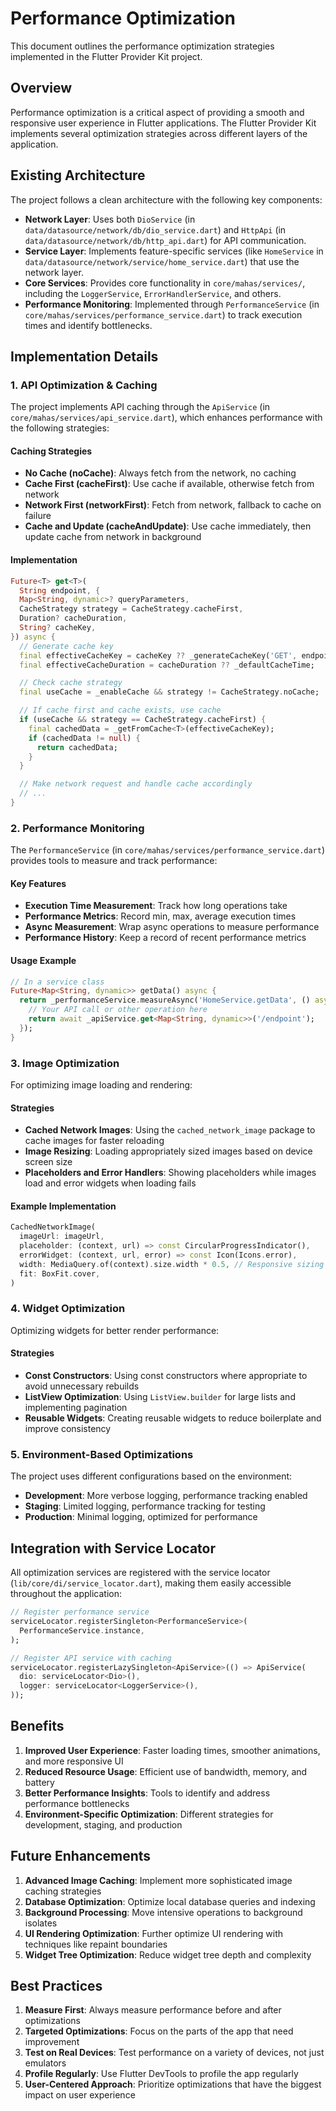 # Performance Optimization

This document outlines the performance optimization strategies implemented in the Flutter Provider Kit project.

## Overview

Performance optimization is a critical aspect of providing a smooth and responsive user experience in Flutter applications. The Flutter Provider Kit implements several optimization strategies across different layers of the application.

## Existing Architecture

The project follows a clean architecture with the following key components:

- **Network Layer**: Uses both `DioService` (in `data/datasource/network/db/dio_service.dart`) and `HttpApi` (in `data/datasource/network/db/http_api.dart`) for API communication.
- **Service Layer**: Implements feature-specific services (like `HomeService` in `data/datasource/network/service/home_service.dart`) that use the network layer.
- **Core Services**: Provides core functionality in `core/mahas/services/`, including the `LoggerService`, `ErrorHandlerService`, and others.
- **Performance Monitoring**: Implemented through `PerformanceService` (in `core/mahas/services/performance_service.dart`) to track execution times and identify bottlenecks.

## Implementation Details

### 1. API Optimization & Caching

The project implements API caching through the `ApiService` (in `core/mahas/services/api_service.dart`), which enhances performance with the following strategies:

#### Caching Strategies

- **No Cache (noCache)**: Always fetch from the network, no caching
- **Cache First (cacheFirst)**: Use cache if available, otherwise fetch from network
- **Network First (networkFirst)**: Fetch from network, fallback to cache on failure
- **Cache and Update (cacheAndUpdate)**: Use cache immediately, then update cache from network in background

#### Implementation

```dart
Future<T> get<T>(
  String endpoint, {
  Map<String, dynamic>? queryParameters,
  CacheStrategy strategy = CacheStrategy.cacheFirst,
  Duration? cacheDuration,
  String? cacheKey,
}) async {
  // Generate cache key
  final effectiveCacheKey = cacheKey ?? _generateCacheKey('GET', endpoint, queryParameters);
  final effectiveCacheDuration = cacheDuration ?? _defaultCacheTime;

  // Check cache strategy
  final useCache = _enableCache && strategy != CacheStrategy.noCache;

  // If cache first and cache exists, use cache
  if (useCache && strategy == CacheStrategy.cacheFirst) {
    final cachedData = _getFromCache<T>(effectiveCacheKey);
    if (cachedData != null) {
      return cachedData;
    }
  }

  // Make network request and handle cache accordingly
  // ...
}
```

### 2. Performance Monitoring

The `PerformanceService` (in `core/mahas/services/performance_service.dart`) provides tools to measure and track performance:

#### Key Features

- **Execution Time Measurement**: Track how long operations take
- **Performance Metrics**: Record min, max, average execution times
- **Async Measurement**: Wrap async operations to measure performance
- **Performance History**: Keep a record of recent performance metrics

#### Usage Example

```dart
// In a service class
Future<Map<String, dynamic>> getData() async {
  return _performanceService.measureAsync('HomeService.getData', () async {
    // Your API call or other operation here
    return await _apiService.get<Map<String, dynamic>>('/endpoint');
  });
}
```

### 3. Image Optimization

For optimizing image loading and rendering:

#### Strategies

- **Cached Network Images**: Using the `cached_network_image` package to cache images for faster reloading
- **Image Resizing**: Loading appropriately sized images based on device screen size
- **Placeholders and Error Handlers**: Showing placeholders while images load and error widgets when loading fails

#### Example Implementation

```dart
CachedNetworkImage(
  imageUrl: imageUrl,
  placeholder: (context, url) => const CircularProgressIndicator(),
  errorWidget: (context, url, error) => const Icon(Icons.error),
  width: MediaQuery.of(context).size.width * 0.5, // Responsive sizing
  fit: BoxFit.cover,
)
```

### 4. Widget Optimization

Optimizing widgets for better render performance:

#### Strategies

- **Const Constructors**: Using const constructors where appropriate to avoid unnecessary rebuilds
- **ListView Optimization**: Using `ListView.builder` for large lists and implementing pagination
- **Reusable Widgets**: Creating reusable widgets to reduce boilerplate and improve consistency

### 5. Environment-Based Optimizations

The project uses different configurations based on the environment:

- **Development**: More verbose logging, performance tracking enabled
- **Staging**: Limited logging, performance tracking for testing
- **Production**: Minimal logging, optimized for performance

## Integration with Service Locator

All optimization services are registered with the service locator (`lib/core/di/service_locator.dart`), making them easily accessible throughout the application:

```dart
// Register performance service
serviceLocator.registerSingleton<PerformanceService>(
  PerformanceService.instance,
);

// Register API service with caching
serviceLocator.registerLazySingleton<ApiService>(() => ApiService(
  dio: serviceLocator<Dio>(),
  logger: serviceLocator<LoggerService>(),
));
```

## Benefits

1. **Improved User Experience**: Faster loading times, smoother animations, and more responsive UI
2. **Reduced Resource Usage**: Efficient use of bandwidth, memory, and battery
3. **Better Performance Insights**: Tools to identify and address performance bottlenecks
4. **Environment-Specific Optimization**: Different strategies for development, staging, and production

## Future Enhancements

1. **Advanced Image Caching**: Implement more sophisticated image caching strategies
2. **Database Optimization**: Optimize local database queries and indexing
3. **Background Processing**: Move intensive operations to background isolates
4. **UI Rendering Optimization**: Further optimize UI rendering with techniques like repaint boundaries
5. **Widget Tree Optimization**: Reduce widget tree depth and complexity

## Best Practices

1. **Measure First**: Always measure performance before and after optimizations
2. **Targeted Optimizations**: Focus on the parts of the app that need improvement
3. **Test on Real Devices**: Test performance on a variety of devices, not just emulators
4. **Profile Regularly**: Use Flutter DevTools to profile the app regularly
5. **User-Centered Approach**: Prioritize optimizations that have the biggest impact on user experience
